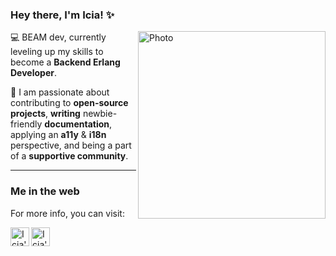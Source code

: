 ### Hey there, I'm Icia! ✨

<img 
     align="right"  
     alt="Photo" 
     height="300"
     src="https://user-images.githubusercontent.com/47258107/232305579-7f3a8dff-c23d-46ae-8546-5c45c62093fd.jpg" 
/>

💻 BEAM dev, currently leveling up my skills to become a **Backend Erlang Developer**.
 
🌱 I am passionate about contributing to **open-source projects**, **writing** newbie-friendly **documentation**, applying an **a11y** & **i18n** perspective, and being a part of a **supportive community**.
 
-----

### Me in the web

For more info, you can visit:

<a href="https://www.linkedin.com/in/icia-carro-barallobre//">
  <img align="left" alt="Icia's LinkdeIn" width="30px" src="https://img.icons8.com/color/96/000000/linkedin-circled--v2.png" />
</a>
<a href="https://twitter.com/IciaCB">
  <img align="left" alt="Icia's Twitter" width="30px" src="https://img.icons8.com/color/96/000000/twitter--v2.png" />
</a>
